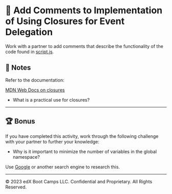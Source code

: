 # 📐 Add Comments to Implementation of Using Closures for Event Delegation

Work with a partner to add comments that describe the functionality of the code found in [script.js](./Unsolved/assets/js/script.js).

## 📝 Notes

Refer to the documentation: 

[MDN Web Docs on closures](https://developer.mozilla.org/en-US/docs/Web/JavaScript/Closures)

* What is a practical use for closures?

---

## 🏆 Bonus

If you have completed this activity, work through the following challenge with your partner to further your knowledge:

* Why is it important to minimize the number of variables in the global namespace? 

Use [Google](https://www.google.com) or another search engine to research this.

---
© 2023 edX Boot Camps LLC. Confidential and Proprietary. All Rights Reserved.
